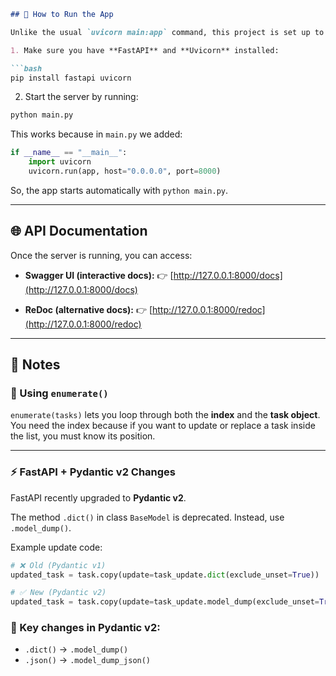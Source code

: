 ````markdown
## 🚀 How to Run the App

Unlike the usual `uvicorn main:app` command, this project is set up to run directly with Python.

1. Make sure you have **FastAPI** and **Uvicorn** installed:

```bash
pip install fastapi uvicorn
````

2. Start the server by running:

```bash
python main.py
```

This works because in `main.py` we added:

```python
if __name__ == "__main__":
    import uvicorn
    uvicorn.run(app, host="0.0.0.0", port=8000)
```

So, the app starts automatically with `python main.py`.

---

## 🌐 API Documentation

Once the server is running, you can access:

* **Swagger UI (interactive docs):**
  👉 [http://127.0.0.1:8000/docs](http://127.0.0.1:8000/docs)

* **ReDoc (alternative docs):**
  👉 [http://127.0.0.1:8000/redoc](http://127.0.0.1:8000/redoc)

---

## 📝 Notes

### 🔁 Using `enumerate()`

`enumerate(tasks)` lets you loop through both the **index** and the **task object**.
You need the index because if you want to update or replace a task inside the list, you must know its position.

---

### ⚡ FastAPI + Pydantic v2 Changes

FastAPI recently upgraded to **Pydantic v2**.

The method `.dict()` in class `BaseModel` is deprecated.
Instead, use `.model_dump()`.

Example update code:

```python
# ❌ Old (Pydantic v1)
updated_task = task.copy(update=task_update.dict(exclude_unset=True))

# ✅ New (Pydantic v2)
updated_task = task.copy(update=task_update.model_dump(exclude_unset=True))
```

### 🔑 Key changes in Pydantic v2:

* `.dict()` → `.model_dump()`
* `.json()` → `.model_dump_json()`

```
